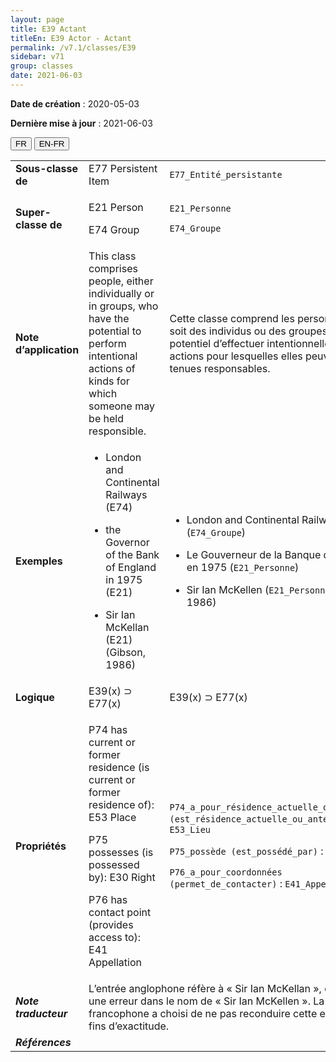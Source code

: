 ```yaml
---
layout: page
title: E39 Actant
titleEn: E39 Actor - Actant
permalink: /v7.1/classes/E39
sidebar: v71
group: classes
date: 2021-06-03
---
```


**Date de création** : 2020-05-03

**Dernière mise à jour** : 2021-06-03

<div class="lang-buttons">
  <button id="fr" class="activate">FR</button>
  <button id="en-fr">EN-FR</button>
</div>

<table>
<tbody>
<tr>
<td><strong>Sous-classe de</strong></td>
<td class="en"><span class="underline">E77</span> Persistent Item</td>
<td><code class="language-plaintext highlighter-rouge">E77_Entité_persistante</code></td>
</tr>
<tr>
<td><strong>Super-classe de</strong></td>
<td class="en"><p><span class="underline">E21</span> Person</p>
<p><span class="underline">E74</span> Group</p></td>
<td><p><code class="language-plaintext highlighter-rouge">E21_Personne</code></p>
<p><code class="language-plaintext highlighter-rouge">E74_Groupe</code></p></td>
</tr>
<tr>
<td><strong>Note d’application</strong></td>
<td class="en">This class comprises people, either individually or in groups, who have the potential to perform intentional actions of kinds for which someone may be held responsible.</td>
<td>Cette classe comprend les personnes, que ce soit des individus ou des groupes, qui ont le potentiel d’effectuer intentionnellement des actions pour lesquelles elles peuvent être tenues responsables.</td>
</tr>
<tr>
<td><strong>Exemples</strong></td>
<td class="en"><ul>
<li>
<p>London and Continental Railways (E74)</p>
</li>
<li>
<p>the Governor of the Bank of England in 1975 (E21)</p>
</li>
<li>
<p>Sir Ian McKellan (E21) (Gibson, 1986)</p>
</li>
</ul></td>
<td><ul>
<li>
<p>London and Continental Railways (<code class="language-plaintext highlighter-rouge">E74_Groupe</code>)</p>
</li>
<li>
<p>Le Gouverneur de la Banque d’Angleterre en 1975 (<code class="language-plaintext highlighter-rouge">E21_Personne</code>)</p>
</li>
<li>
<p>Sir Ian McKellen (<code class="language-plaintext highlighter-rouge">E21_Personne</code>) (Gibson, 1986)</p>
</li>
</ul></td>
</tr>
<tr>
<td><strong>Logique</strong></td>
<td class="en">E39(x) ⊃ E77(x)</td>
<td>E39(x) ⊃ E77(x)</td>
</tr>
<tr>
<td><strong>Propriétés</strong></td>
<td class="en"><p><span class="underline">P74</span> has current or former residence (is current or former residence of): <span class="underline">E53</span> Place</p>
<p><span class="underline">P75</span> possesses (is possessed by): <span class="underline">E30</span> Right</p>
<p><span class="underline">P76</span> has contact point (provides access to): <span class="underline">E41</span> Appellation</p></td>
<td><p><code class="language-plaintext highlighter-rouge">P74_a_pour_résidence_actuelle_ou_antérieure (est_résidence_actuelle_ou_antérieure_de)</code> : <code class="language-plaintext highlighter-rouge">E53_Lieu</code></p>
<p><code class="language-plaintext highlighter-rouge">P75_possède (est_possédé_par)</code> : <code class="language-plaintext highlighter-rouge">E30_Droit</code></p>
<p><code class="language-plaintext highlighter-rouge">P76_a_pour_coordonnées (permet_de_contacter)</code> : <code class="language-plaintext highlighter-rouge">E41_Appellation</code>.</p></td>
</tr>
<tr>
<td><strong><em>Note traducteur</em></strong></td>
<td colspan="2">L’entrée anglophone réfère à « Sir Ian McKellan », qui comporte une erreur dans le nom de « Sir Ian McKellen ». La traduction francophone a choisi de ne pas reconduire cette erreur à des fins d’exactitude.</td>
</tr>
<tr>
<td><strong><em>Références</em></strong></td>
<td colspan="2"></td>
</tr>
</tbody>
</table>

